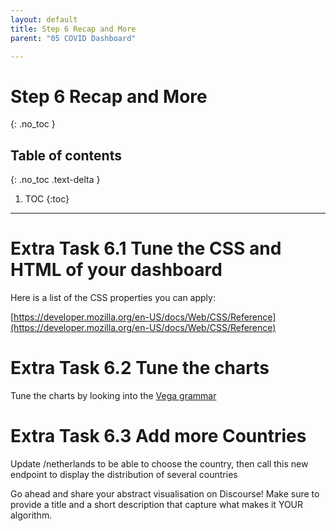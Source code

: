 ```yaml
---
layout: default
title: Step 6 Recap and More
parent: "05 COVID Dashboard"

---
```


# Step 6 Recap and More
{: .no_toc }

## Table of contents
{: .no_toc .text-delta }

1. TOC
{:toc}

---


# Extra Task 6.1 Tune the CSS and HTML of your dashboard

Here is a list of the CSS properties you can apply:

[https://developer.mozilla.org/en-US/docs/Web/CSS/Reference](https://developer.mozilla.org/en-US/docs/Web/CSS/Reference)

# Extra Task 6.2 Tune the charts

Tune the charts by looking into the [Vega grammar](https://vega.github.io/vega/docs/)


# Extra Task 6.3 Add more Countries

Update /netherlands to be able to choose the country, then call this new endpoint to display the distribution of several countries


Go ahead and share your abstract visualisation on Discourse! Make sure to provide a title and a short description that capture what makes it YOUR algorithm.